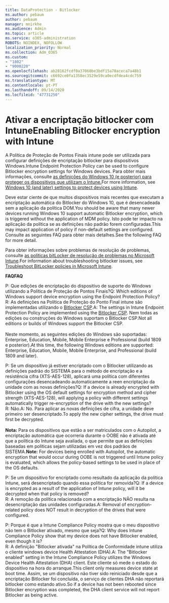 ```yaml
---
title: DataProtection - Bitlocker
ms.author: pebaum
author: pebaum
manager: mnirkhe
ms.audience: Admin
ms.topic: article
ms.service: o365-administration
ROBOTS: NOINDEX, NOFOLLOW
localization_priority: Normal
ms.collection: Adm_O365
ms.custom:
- "1802"
- "9000220"
ms.openlocfilehash: ab28162fcdf0a37060be3bdf15a78aceca7a48b1
ms.sourcegitcommit: c6692ce0fa1358ec3529e59ca0ecdfdea4cdc759
ms.translationtype: MT
ms.contentlocale: pt-PT
ms.lasthandoff: 09/14/2020
ms.locfileid: "47731250"
---
```

# <a name="enabling-bitlocker-encryption-with-intune"></a><span data-ttu-id="9cc8d-102">Ativar a encriptação bitlocker com Intune</span><span class="sxs-lookup"><span data-stu-id="9cc8d-102">Enabling Bitlocker encryption with Intune</span></span>

 <span data-ttu-id="9cc8d-103">A Política de Proteção de Pontos Finais intune pode ser utilizada para configurar definições de encriptação bitlocker para dispositivos Windows.</span><span class="sxs-lookup"><span data-stu-id="9cc8d-103">Intune Endpoint Protection Policy can be used to configure Bitlocker encryption settings for Windows devices.</span></span> <span data-ttu-id="9cc8d-104">Para obter mais informações, consulte [as definições do Windows 10 (e posterior) para proteger os dispositivos que utilizam o Intune.](https://docs.microsoft.com/intune/endpoint-protection-windows-10#windows-encryption)</span><span class="sxs-lookup"><span data-stu-id="9cc8d-104">For more information, see [Windows 10 (and later) settings to protect devices using Intune](https://docs.microsoft.com/intune/endpoint-protection-windows-10#windows-encryption).</span></span>
 
<span data-ttu-id="9cc8d-105">Deve estar ciente de que muitos dispositivos mais recentes que executam a encriptação automática do Bitlocker do Windows 10, que é desencadeada sem a aplicação da política DOM.</span><span class="sxs-lookup"><span data-stu-id="9cc8d-105">You should be aware that many newer devices running Windows 10 support automatic Bitlocker encryption, which is triggered without the application of MDM policy.</span></span> <span data-ttu-id="9cc8d-106">Isto pode ter impacto na aplicação da política se as definições não padrão forem configuradas.</span><span class="sxs-lookup"><span data-stu-id="9cc8d-106">This may impact application of policy if non-default settings are configured.</span></span> <span data-ttu-id="9cc8d-107">Consulte as seguintes FAQ para obter mais detalhes.</span><span class="sxs-lookup"><span data-stu-id="9cc8d-107">See the following FAQ for more detail.</span></span>
 
<span data-ttu-id="9cc8d-108">Para obter informações sobre problemas de resolução de problemas, consulte [as políticas bitLocker de resolução de problemas no Microsoft Intune](https://docs.microsoft.com/intune/protect/troubleshoot-bitlocker-policies).</span><span class="sxs-lookup"><span data-stu-id="9cc8d-108">For information about troubleshooting bitlocker issues, see [Troubleshoot BitLocker policies in Microsoft Intune](https://docs.microsoft.com/intune/protect/troubleshoot-bitlocker-policies).</span></span>
 
 
<span data-ttu-id="9cc8d-109">**FAQ**</span><span class="sxs-lookup"><span data-stu-id="9cc8d-109">**FAQ**</span></span>

 <span data-ttu-id="9cc8d-110">P: Que edições de encriptação do dispositivo de suporte do Windows utilizando a Política de Proteção de Pontos Finais?</span><span class="sxs-lookup"><span data-stu-id="9cc8d-110">Q: Which editions of Windows support device encryption using the Endpoint Protection Policy?</span></span><br>
 <span data-ttu-id="9cc8d-111">R: As definições na Política de Proteção do Ponto Final intune são implementadas utilizando o [Bitlocker CSP](https://docs.microsoft.com/windows/client-management/mdm/bitlocker-csp).</span><span class="sxs-lookup"><span data-stu-id="9cc8d-111">A: The settings in Intune Endpoint Protection Policy  are implemented using the [Bitlocker CSP](https://docs.microsoft.com/windows/client-management/mdm/bitlocker-csp).</span></span> <span data-ttu-id="9cc8d-112">Nem todas as edições ou construções do Windows suportam o Bitlocker CSP.</span><span class="sxs-lookup"><span data-stu-id="9cc8d-112">Not all editions or builds of Windows support the Bitlocker CSP.</span></span> <br><br>
      <span data-ttu-id="9cc8d-113">Neste momento, as seguintes edições do Windows são suportadas: Enterprise, Education, Mobile, Mobile Enterprise e Professional (build 1809 e posterior).</span><span class="sxs-lookup"><span data-stu-id="9cc8d-113">At this time, the following Windows editions are supported: Enterprise, Education, Mobile, Mobile Enterprise, and Professional (build 1809 and later).</span></span>
 
<span data-ttu-id="9cc8d-114">P: Se um dispositivo já estiver encriptado com o Bitlocker utilizando as definições padrão do SISTEMA para o método de encriptação e a resistência cifra (XTS-AES-128), aplicará uma política com diferentes configurações desencadeando automaticamente a reen encriptação da unidade com as novas definições?</span><span class="sxs-lookup"><span data-stu-id="9cc8d-114">Q: If a device is already encrypted with Bitlocker using the OS default settings for encryption method and cipher strength (XTS-AES-128), will applying a policy with different settings automatically trigger re-encryption of the drive with the new settings?</span></span><br>
<span data-ttu-id="9cc8d-115">R: Não.</span><span class="sxs-lookup"><span data-stu-id="9cc8d-115">A: No.</span></span> <span data-ttu-id="9cc8d-116">Para aplicar as novas definições de cifra, a unidade deve primeiro ser desencriptado.</span><span class="sxs-lookup"><span data-stu-id="9cc8d-116">To apply the new cipher settings, the drive must first be decrypted.</span></span><br><br>
<span data-ttu-id="9cc8d-117">**Nota:** Para os dispositivos que estão a ser matriculados com o Autopilot, a encriptação automática que ocorreria durante o OOBE não é ativada até que a política do Intune seja avaliada, o que permite que as definições baseadas em políticas sejam utilizadas em vez dos padrãos de SISTEMA.</span><span class="sxs-lookup"><span data-stu-id="9cc8d-117">**Note:** For devices being enrolled with Autopilot, the automatic encryption that would occur during OOBE is not triggered until Intune policy is evaluated, which allows the policy-based settings to be used in place of the OS defaults.</span></span>
 
<span data-ttu-id="9cc8d-118">P: Se um dispositivo for encriptado como resultado da aplicação da política Intune, será desencriptado quando essa política for removida?</span><span class="sxs-lookup"><span data-stu-id="9cc8d-118">Q: If a device is encrypted as a result of the  application of Intune policy, will it be decrypted when that policy is removed?</span></span><br>
<span data-ttu-id="9cc8d-119">R: A remoção da política relacionada com a encriptação NÃO resulta na desencriptação das unidades configuradas.</span><span class="sxs-lookup"><span data-stu-id="9cc8d-119">A: Removal of encryption-related policy does NOT result in decryption of the drives that were configured.</span></span>
 
<span data-ttu-id="9cc8d-120">P: Porque é que a Intune Compliance Policy mostra que o meu dispositivo não tem o Bitlocker ativado, mesmo que seja?</span><span class="sxs-lookup"><span data-stu-id="9cc8d-120">Q: Why does Intune Compliance Policy show that my device does not have Bitlocker enabled, even though it is?</span></span><br>
<span data-ttu-id="9cc8d-121">R: A definição "Bitlocker ativada" na Política de Conformidade intune utiliza o cliente windows device Health Attestation (DHA).</span><span class="sxs-lookup"><span data-stu-id="9cc8d-121">A: The "Bitlocker enabled" setting in the Intune Compliance Policy utilizes the Windows Device Health Attestation  (DHA) client.</span></span> <span data-ttu-id="9cc8d-122">Este cliente só mede o estado do dispositivo na hora do arranque.</span><span class="sxs-lookup"><span data-stu-id="9cc8d-122">This client only measures device state at boot time.</span></span> <span data-ttu-id="9cc8d-123">Assim, se um dispositivo não tiver sido reiniciado desde que a encriptação Bitlocker foi concluída, o serviço de clientes DHA não reportará bitlocker como estando ativo.</span><span class="sxs-lookup"><span data-stu-id="9cc8d-123">So if a device has not been rebooted since Bitlocker encryption was completed, the DHA client service will not report Bitlocker as being active.</span></span>
 
 